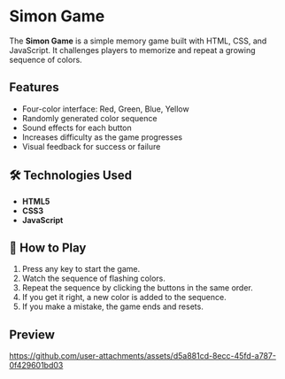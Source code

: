 #  Simon Game

The **Simon Game** is a simple memory game built with HTML, CSS, and JavaScript. It challenges players to memorize and repeat a growing sequence of colors.

##  Features

- Four-color interface:  Red,  Green,  Blue,  Yellow
- Randomly generated color sequence
- Sound effects for each button
- Increases difficulty as the game progresses
- Visual feedback for success or failure

## 🛠️ Technologies Used

- **HTML5** 
- **CSS3**
- **JavaScript** 

## 🧠 How to Play

1. Press any key to start the game.
2. Watch the sequence of flashing colors.
3. Repeat the sequence by clicking the buttons in the same order.
4. If you get it right, a new color is added to the sequence.
5. If you make a mistake, the game ends and resets.

## Preview 

https://github.com/user-attachments/assets/d5a881cd-8ecc-45fd-a787-0f429601bd03






